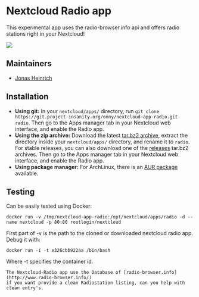 # Nextcloud Radio app
This experimental app uses the radio-browser.info api and offers radio stations right in your Nextcloud!

[![](https://onny.project-insanity.org/files/nextcloud-app-radio-screenshot2.png)](https://onny.project-insanity.org/files/nextcloud-app-radio-screenshot2.png)

## Maintainers
* [Jonas Heinrich](https://github.com/onny)

## Installation

 * **Using git:** In your `nextcloud/apps/` directory, run `git clone https://git.project-insanity.org/onny/nextcloud-app-radio.git radio`. Then go to the Apps manager tab in your Nextcloud web interface, and enable the Radio app.
 * **Using the zip archive:** Download the latest [tar.bz2 archive](https://git.project-insanity.org/onny/nextcloud-app-radio/repository/archive.tar.bz2?ref=master), extract the directory inside your `nextcloud/apps/` directory, and rename it to `radio`. For stable releases, you can also download one of the [releases](https://git.project-insanity.org/onny/nextcloud-app-radio/) tar.bz2 archives. Then go to the Apps manager tab in your Nextcloud web interface, and enable the Radio app.
 * **Using package manager:** For ArchLinux, there is an [AUR package](https://aur.archlinux.org/packages/nextcloud-app-radio-git/) available.

## Testing
Can be easily tested using Docker:
```
docker run -v /tmp/nextcloud-app-radio:/opt/nextcloud/apps/radio -d --name nextcloud -p 80:80 rootlogin/nextcloud
```
First part of -v is the path to the cloned or downloaded nextcloud radio app. Debug it with:
```
docker run -i -t e326cbb922aa /bin/bash
```
Where -t specifies the container id.
```
The Nextcloud-Radio app use the Database of [radio-browser.info](http://www.radio-browser.info/)
if you want provide a clean Radiostation listing, can you help with clean entry's.
